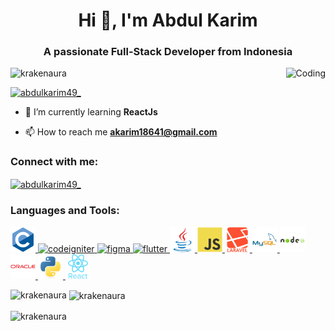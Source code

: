 
<h1 align="center">Hi 👋, I'm Abdul Karim</h1>
<h3 align="center">A passionate Full-Stack Developer from Indonesia</h3>
<img align="right" alt="Coding" wwidth="400" src="https://media.tenor.com/YZPnGuPeZv8AAAAd/coding.gif"/>

<p align="left"> <img src="https://komarev.com/ghpvc/?username=krakenaura&label=Profile%20views&color=0e75b6&style=flat" alt="krakenaura" /> </p>

<p align="left"> <a href="https://twitter.com/abdulkarim49_" target="blank"><img src="https://img.shields.io/twitter/follow/abdulkarim49_?logo=twitter&style=for-the-badge" alt="abdulkarim49_" /></a> </p>

- 🌱 I’m currently learning **ReactJs**

- 📫 How to reach me **akarim18641@gmail.com**

<h3 align="left">Connect with me:</h3>
<p align="left">
<a href="https://twitter.com/abdulkarim49_" target="blank"><img align="center" src="https://raw.githubusercontent.com/rahuldkjain/github-profile-readme-generator/master/src/images/icons/Social/twitter.svg" alt="abdulkarim49_" height="30" width="40" /></a>
</p>

<h3 align="left">Languages and Tools:</h3>
<p align="left"> <a href="https://www.cprogramming.com/" target="_blank" rel="noreferrer"> <img src="https://raw.githubusercontent.com/devicons/devicon/master/icons/c/c-original.svg" alt="c" width="40" height="40"/> </a> <a href="https://codeigniter.com" target="_blank" rel="noreferrer"> <img src="https://cdn.worldvectorlogo.com/logos/codeigniter.svg" alt="codeigniter" width="40" height="40"/> </a> <a href="https://www.figma.com/" target="_blank" rel="noreferrer"> <img src="https://www.vectorlogo.zone/logos/figma/figma-icon.svg" alt="figma" width="40" height="40"/> </a> <a href="https://flutter.dev" target="_blank" rel="noreferrer"> <img src="https://www.vectorlogo.zone/logos/flutterio/flutterio-icon.svg" alt="flutter" width="40" height="40"/> </a> <a href="https://www.java.com" target="_blank" rel="noreferrer"> <img src="https://raw.githubusercontent.com/devicons/devicon/master/icons/java/java-original.svg" alt="java" width="40" height="40"/> </a> <a href="https://developer.mozilla.org/en-US/docs/Web/JavaScript" target="_blank" rel="noreferrer"> <img src="https://raw.githubusercontent.com/devicons/devicon/master/icons/javascript/javascript-original.svg" alt="javascript" width="40" height="40"/> </a> <a href="https://laravel.com/" target="_blank" rel="noreferrer"> <img src="https://raw.githubusercontent.com/devicons/devicon/master/icons/laravel/laravel-plain-wordmark.svg" alt="laravel" width="40" height="40"/> </a> <a href="https://www.mysql.com/" target="_blank" rel="noreferrer"> <img src="https://raw.githubusercontent.com/devicons/devicon/master/icons/mysql/mysql-original-wordmark.svg" alt="mysql" width="40" height="40"/> </a> <a href="https://nodejs.org" target="_blank" rel="noreferrer"> <img src="https://raw.githubusercontent.com/devicons/devicon/master/icons/nodejs/nodejs-original-wordmark.svg" alt="nodejs" width="40" height="40"/> </a> <a href="https://www.oracle.com/" target="_blank" rel="noreferrer"> <img src="https://raw.githubusercontent.com/devicons/devicon/master/icons/oracle/oracle-original.svg" alt="oracle" width="40" height="40"/> </a> <a href="https://www.python.org" target="_blank" rel="noreferrer"> <img src="https://raw.githubusercontent.com/devicons/devicon/master/icons/python/python-original.svg" alt="python" width="40" height="40"/> </a> <a href="https://reactjs.org/" target="_blank" rel="noreferrer"> <img src="https://raw.githubusercontent.com/devicons/devicon/master/icons/react/react-original-wordmark.svg" alt="react" width="40" height="40"/> </a> </p>

<p><img align="left" src="https://github-readme-stats.vercel.app/api/top-langs?username=krakenaura&show_icons=true&locale=en&layout=compact" alt="krakenaura" /></p>

<p>&nbsp;<img align="center" src="https://github-readme-stats.vercel.app/api?username=krakenaura&show_icons=true&locale=en" alt="krakenaura" /></p>

<p><img align="center" src="https://github-readme-streak-stats.herokuapp.com/?user=krakenaura&" alt="krakenaura" /></p>
